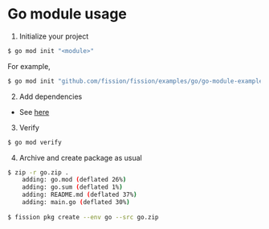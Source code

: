 # Go module usage

1. Initialize your project

```bash
$ go mod init "<module>"
```

For example,

```bash
$ go mod init "github.com/fission/fission/examples/go/go-module-example"
```

2. Add dependencies

 * See [here](https://github.com/golang/go/wiki/Modules#daily-workflow)

3. Verify

```bash
$ go mod verify
```

4. Archive and create package as usual

```bash
$ zip -r go.zip .
    adding: go.mod (deflated 26%)
    adding: go.sum (deflated 1%)
    adding: README.md (deflated 37%)
    adding: main.go (deflated 30%)
    
$ fission pkg create --env go --src go.zip
```
